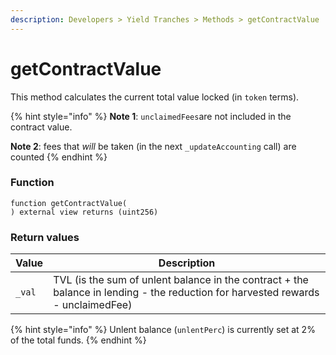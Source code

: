 ```yaml
---
description: Developers > Yield Tranches > Methods > getContractValue
---
```


# getContractValue

This method calculates the current total value locked (in `token` terms).

{% hint style="info" %}
**Note 1**: `unclaimedFees`are not included in the contract value.

**Note 2**: fees that _will_ be taken (in the next `_updateAccounting` call) are counted
{% endhint %}

### Function

```solidity
function getContractValue(
) external view returns (uint256)
```

### Return values

| Value  | Description                                                                                                                      |
| ------ | -------------------------------------------------------------------------------------------------------------------------------- |
| `_val` | TVL (is the sum of unlent balance in the contract + the balance in lending - the reduction for harvested rewards - unclaimedFee) |

{% hint style="info" %}
Unlent balance (`unlentPerc`) is currently set at 2% of the total funds.&#x20;
{% endhint %}
